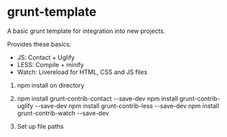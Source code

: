 grunt-template
==============

A basic grunt template for integration into new projects.

Provides these basics:
- JS: Contact + Uglify
- LESS: Compile + minify
- Watch: Livereload for HTML, CSS and JS files


1. npm install on directory

2. npm install grunt-contrib-contact --save-dev
   npm install grunt-contrib-uglify --save-dev
   npm install grunt-contrib-less --save-dev
   npm install grunt-contrib-watch --save-dev

3. Set up file paths
